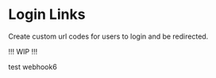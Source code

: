 # Login Links

Create custom url codes for users to login and be redirected.

!!! WIP !!!

test webhook6
